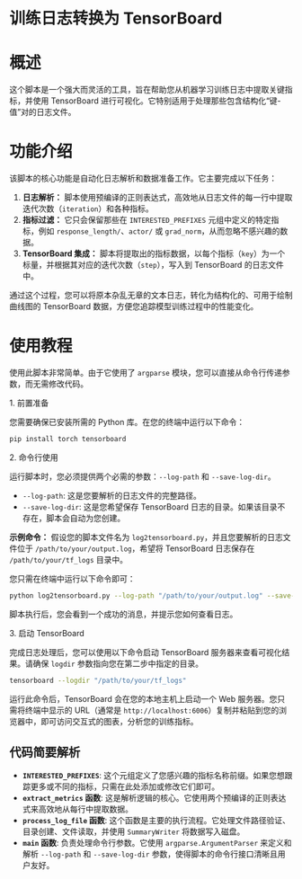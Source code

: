# 训练日志转换为 TensorBoard

# 概述

这个脚本是一个强大而灵活的工具，旨在帮助您从机器学习训练日志中提取关键指标，并使用 TensorBoard 进行可视化。它特别适用于处理那些包含结构化“键-值”对的日志文件。


# 功能介绍

该脚本的核心功能是自动化日志解析和数据准备工作。它主要完成以下任务：

1.  **日志解析：** 脚本使用预编译的正则表达式，高效地从日志文件的每一行中提取迭代次数（`iteration`）和各种指标。
2.  **指标过滤：** 它只会保留那些在 `INTERESTED_PREFIXES` 元组中定义的特定指标，例如 `response_length/`、`actor/` 或 `grad_norm`，从而忽略不感兴趣的数据。
3.  **TensorBoard 集成：** 脚本将提取出的指标数据，以每个指标（`key`）为一个标量，并根据其对应的迭代次数（`step`），写入到 TensorBoard 的日志文件中。

通过这个过程，您可以将原本杂乱无章的文本日志，转化为结构化的、可用于绘制曲线图的 TensorBoard 数据，方便您追踪模型训练过程中的性能变化。



# 使用教程

使用此脚本非常简单。由于它使用了 `argparse` 模块，您可以直接从命令行传递参数，而无需修改代码。

 1\. 前置准备

您需要确保已安装所需的 Python 库。在您的终端中运行以下命令：

```bash
pip install torch tensorboard
```

 2\. 命令行使用

运行脚本时，您必须提供两个必需的参数：`--log-path` 和 `--save-log-dir`。

  * `--log-path`: 这是您要解析的日志文件的完整路径。
  * `--save-log-dir`: 这是您希望保存 TensorBoard 日志的目录。如果该目录不存在，脚本会自动为您创建。

**示例命令：**
假设您的脚本文件名为 `log2tensorboard.py`，并且您要解析的日志文件位于 `/path/to/your/output.log`，希望将 TensorBoard 日志保存在 `/path/to/your/tf_logs` 目录中。

您只需在终端中运行以下命令即可：

```bash
python log2tensorboard.py --log-path "/path/to/your/output.log" --save-log-dir "/path/to/your/tf_logs"
```

脚本执行后，您会看到一个成功的消息，并提示您如何查看日志。

 3\. 启动 TensorBoard

完成日志处理后，您可以使用以下命令启动 TensorBoard 服务器来查看可视化结果。请确保 `logdir` 参数指向您在第二步中指定的目录。

```bash
tensorboard --logdir "/path/to/your/tf_logs"
```

运行此命令后，TensorBoard 会在您的本地主机上启动一个 Web 服务器。您只需将终端中显示的 URL（通常是 `http://localhost:6006`）复制并粘贴到您的浏览器中，即可访问交互式的图表，分析您的训练指标。


## 代码简要解析

  * **`INTERESTED_PREFIXES`**: 这个元组定义了您感兴趣的指标名称前缀。如果您想跟踪更多或不同的指标，只需在此处添加或修改它们即可。
  * **`extract_metrics` 函数**: 这是解析逻辑的核心。它使用两个预编译的正则表达式来高效地从每行中提取数据。
  * **`process_log_file` 函数**: 这个函数是主要的执行流程。它处理文件路径验证、目录创建、文件读取，并使用 `SummaryWriter` 将数据写入磁盘。
  * **`main` 函数**: 负责处理命令行参数。它使用 `argparse.ArgumentParser` 来定义和解析 `--log-path` 和 `--save-log-dir` 参数，使得脚本的命令行接口清晰且用户友好。
